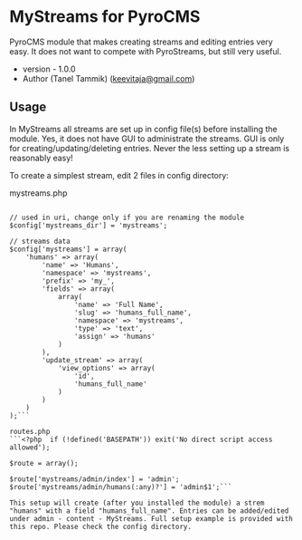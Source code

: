 # MyStreams for PyroCMS

PyroCMS module that makes creating streams and editing entries very easy. It does not want to compete with PyroStreams, but still very useful.

* version - 1.0.0
* Author (Tanel Tammik) (keevitaja@gmail.com)

## Usage

In MyStreams all streams are set up in config file(s) before installing the module. Yes, it does not have GUI to administrate the streams. GUI is only for creating/updating/deleting entries. Never the less setting up a stream is reasonably easy!

To create a simplest stream, edit 2 files in config directory:

mystreams.php
```<?php  if (!defined('BASEPATH')) exit('No direct script access allowed');

// used in uri, change only if you are renaming the module
$config['mystreams_dir'] = 'mystreams';

// streams data
$config['mystreams'] = array(
    'humans' => array(
        'name' => 'Humans',
        'namespace' => 'mystreams',
        'prefix' => 'my_',
        'fields' => array(
            array(
                'name' => 'Full Name',
                'slug' => 'humans_full_name',
                'namespace' => 'mystreams',
                'type' => 'text',
                'assign' => 'humans'
            )
        ),
        'update_stream' => array(
            'view_options' => array(
                'id',
                'humans_full_name'
            )
        )
    )
);```

routes.php
```<?php  if (!defined('BASEPATH')) exit('No direct script access allowed');

$route = array();

$route['mystreams/admin/index'] = 'admin';
$route['mystreams/admin/humans(:any)?'] = 'admin$1';```

This setup will create (after you installed the module) a strem "humans" with a field "humans_full_name". Entries can be added/edited under admin - content - MyStreams. Full setup example is provided with this repo. Please check the config directory.

